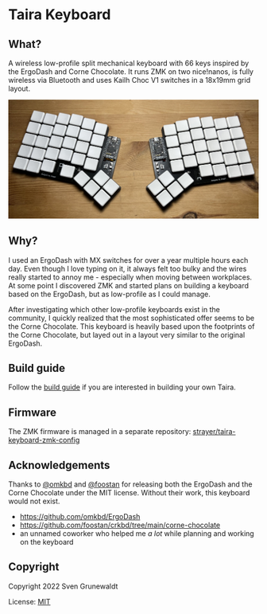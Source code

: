 # Taira Keyboard

## What?

A wireless low-profile split mechanical keyboard with 66 keys inspired by the
ErgoDash and Corne Chocolate. It runs ZMK on two nice!nanos, is fully wireless
via Bluetooth and uses Kailh Choc V1 switches in a 18x19mm grid layout.

![An assembled Taira v1.0](docs/taira-1.0.jpg)

## Why?

I used an ErgoDash with MX switches for over a year multiple hours each day.
Even though I love typing on it, it always felt too bulky and the wires really
started to annoy me - especially when moving between workplaces. At some point I
discovered ZMK and started plans on building a keyboard based on the ErgoDash,
but as low-profile as I could manage.

After investigating which other low-profile keyboards exist in the community, I
quickly realized that the most sophisticated offer seems to be the Corne
Chocolate. This keyboard is heavily based upon the footprints of the Corne
Chocolate, but layed out in a layout very similar to the original ErgoDash.

## Build guide

Follow the [build guide](BUILDGUIDE.md) if you are interested in building your
own Taira.

## Firmware

The ZMK firmware is managed in a separate repository: [strayer/taira-keyboard-zmk-config]

[strayer/taira-keyboard-zmk-config]: https://github.com/strayer/taira-keyboard-zmk-config

## Acknowledgements

Thanks to [@omkbd](https://github.com/omkbd) and
[@foostan](https://github.com/foostan/) for releasing both the ErgoDash and the
Corne Chocolate under the MIT license. Without their work, this keyboard would
not exist.

- https://github.com/omkbd/ErgoDash
- https://github.com/foostan/crkbd/tree/main/corne-chocolate
- an unnamed coworker who helped me _a lot_ while planning and working on the
  keyboard

## Copyright

Copyright 2022 Sven Grunewaldt

License: [MIT](LICENSE)
